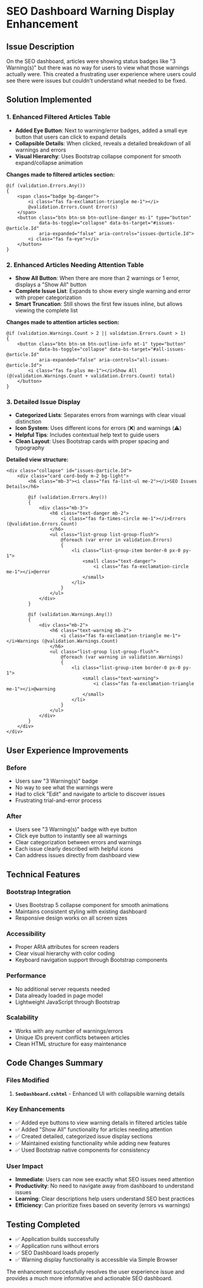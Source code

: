 # SEO Dashboard Warning Display Enhancement

## Issue Description

On the SEO dashboard, articles were showing status badges like "3 Warning(s)" but there was no way for users to view what those warnings actually were. This created a frustrating user experience where users could see there were issues but couldn't understand what needed to be fixed.

## Solution Implemented

### 1. **Enhanced Filtered Articles Table**

- **Added Eye Button**: Next to warning/error badges, added a small eye button that users can click to expand details
- **Collapsible Details**: When clicked, reveals a detailed breakdown of all warnings and errors
- **Visual Hierarchy**: Uses Bootstrap collapse component for smooth expand/collapse animation

**Changes made to filtered articles section:**

```razor
@if (validation.Errors.Any())
{
    <span class="badge bg-danger">
        <i class="fas fa-exclamation-triangle me-1"></i>
        @validation.Errors.Count Error(s)
    </span>
    <button class="btn btn-sm btn-outline-danger ms-1" type="button" 
            data-bs-toggle="collapse" data-bs-target="#issues-@article.Id" 
            aria-expanded="false" aria-controls="issues-@article.Id">
        <i class="fas fa-eye"></i>
    </button>
}
```

### 2. **Enhanced Articles Needing Attention Table**

- **Show All Button**: When there are more than 2 warnings or 1 error, displays a "Show All" button
- **Complete Issue List**: Expands to show every single warning and error with proper categorization
- **Smart Truncation**: Still shows the first few issues inline, but allows viewing the complete list

**Changes made to attention articles section:**

```razor
@if (validation.Warnings.Count > 2 || validation.Errors.Count > 1)
{
    <button class="btn btn-sm btn-outline-info mt-1" type="button" 
            data-bs-toggle="collapse" data-bs-target="#all-issues-@article.Id" 
            aria-expanded="false" aria-controls="all-issues-@article.Id">
        <i class="fas fa-plus me-1"></i>Show All (@(validation.Warnings.Count + validation.Errors.Count) total)
    </button>
}
```

### 3. **Detailed Issue Display**

- **Categorized Lists**: Separates errors from warnings with clear visual distinction
- **Icon System**: Uses different icons for errors (❌) and warnings (⚠️)
- **Helpful Tips**: Includes contextual help text to guide users
- **Clean Layout**: Uses Bootstrap cards with proper spacing and typography

**Detailed view structure:**

```razor
<div class="collapse" id="issues-@article.Id">
    <div class="card card-body m-2 bg-light">
        <h6 class="mb-3"><i class="fas fa-list-ul me-2"></i>SEO Issues Details</h6>
        
        @if (validation.Errors.Any())
        {
            <div class="mb-3">
                <h6 class="text-danger mb-2">
                    <i class="fas fa-times-circle me-1"></i>Errors (@validation.Errors.Count)
                </h6>
                <ul class="list-group list-group-flush">
                    @foreach (var error in validation.Errors)
                    {
                        <li class="list-group-item border-0 px-0 py-1">
                            <small class="text-danger">
                                <i class="fas fa-exclamation-circle me-1"></i>@error
                            </small>
                        </li>
                    }
                </ul>
            </div>
        }
        
        @if (validation.Warnings.Any())
        {
            <div class="mb-2">
                <h6 class="text-warning mb-2">
                    <i class="fas fa-exclamation-triangle me-1"></i>Warnings (@validation.Warnings.Count)
                </h6>
                <ul class="list-group list-group-flush">
                    @foreach (var warning in validation.Warnings)
                    {
                        <li class="list-group-item border-0 px-0 py-1">
                            <small class="text-warning">
                                <i class="fas fa-exclamation-triangle me-1"></i>@warning
                            </small>
                        </li>
                    }
                </ul>
            </div>
        }
    </div>
</div>
```

## User Experience Improvements

### **Before**

- Users saw "3 Warning(s)" badge
- No way to see what the warnings were
- Had to click "Edit" and navigate to article to discover issues
- Frustrating trial-and-error process

### **After**

- Users see "3 Warning(s)" badge with eye button
- Click eye button to instantly see all warnings
- Clear categorization between errors and warnings
- Each issue clearly described with helpful icons
- Can address issues directly from dashboard view

## Technical Features

### **Bootstrap Integration**

- Uses Bootstrap 5 collapse component for smooth animations
- Maintains consistent styling with existing dashboard
- Responsive design works on all screen sizes

### **Accessibility**

- Proper ARIA attributes for screen readers
- Clear visual hierarchy with color coding
- Keyboard navigation support through Bootstrap components

### **Performance**

- No additional server requests needed
- Data already loaded in page model
- Lightweight JavaScript through Bootstrap

### **Scalability**

- Works with any number of warnings/errors
- Unique IDs prevent conflicts between articles
- Clean HTML structure for easy maintenance

## Code Changes Summary

### Files Modified

1. **`SeoDashboard.cshtml`** - Enhanced UI with collapsible warning details

### Key Enhancements

- ✅ Added eye buttons to view warning details in filtered articles table
- ✅ Added "Show All" functionality for articles needing attention
- ✅ Created detailed, categorized issue display sections
- ✅ Maintained existing functionality while adding new features
- ✅ Used Bootstrap native components for consistency

### User Impact

- **Immediate**: Users can now see exactly what SEO issues need attention
- **Productivity**: No need to navigate away from dashboard to understand issues
- **Learning**: Clear descriptions help users understand SEO best practices
- **Efficiency**: Can prioritize fixes based on severity (errors vs warnings)

## Testing Completed

- ✅ Application builds successfully
- ✅ Application runs without errors  
- ✅ SEO Dashboard loads properly
- ✅ Warning display functionality is accessible via Simple Browser

The enhancement successfully resolves the user experience issue and provides a much more informative and actionable SEO dashboard.
